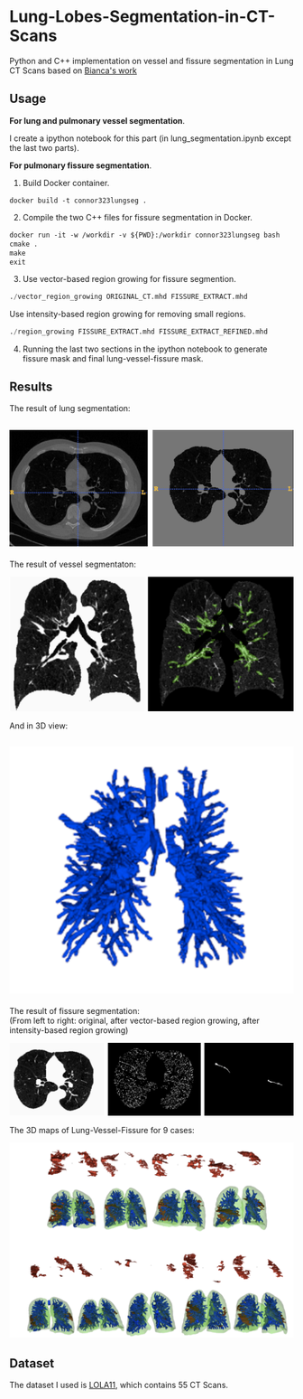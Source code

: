 # Lung-Lobes-Segmentation-in-CT-Scans

Python and C++ implementation on vessel and fissure segmentation in Lung CT Scans based on [Bianca's work](https://pdfs.semanticscholar.org/ddd9/8a73eab745841ba41a13633be76ab1f9c8b0.pdf)

## Usage
**For lung and pulmonary vessel segmentation**. 

I create a ipython notebook for this part (in lung_segmentation.ipynb except the last two parts).

**For pulmonary fissure segmentation**. 


1. Build Docker container.

```
docker build -t connor323lungseg .
```

2. Compile the two C++ files for fissure segmentation in Docker.

```
docker run -it -w /workdir -v ${PWD}:/workdir connor323lungseg bash
cmake .
make
exit
```

3. Use vector-based region growing for fissure segmention. 

```Python
./vector_region_growing ORIGINAL_CT.mhd FISSURE_EXTRACT.mhd
```
Use intensity-based region growing for removing small regions.
```Python
./region_growing FISSURE_EXTRACT.mhd FISSURE_EXTRACT_REFINED.mhd
```
4. Running the last two sections in the ipython notebook to generate fissure mask and final lung-vessel-fissure mask. 

## Results
The result of lung segmentation:  

![ ](images/lung.png)
----

The result of vessel segmentaton:  

![ ](images/vessel.png)

And in 3D view:  

![ ](images/vessel3d.png)
----

The result of fissure segmentation:   
(From left to right: original, after vector-based region growing, after intensity-based region growing)

![ ](images/fissure.png)

The 3D maps of Lung-Vessel-Fissure for 9 cases:  

![ ](images/maps.png)

## Dataset
The dataset I used is [LOLA11](https://lola11.grand-challenge.org), which contains 55 CT Scans. 